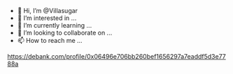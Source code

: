 - 👋 Hi, I’m @Villasugar
- 👀 I’m interested in ...
- 🌱 I’m currently learning ...
- 💞️ I’m looking to collaborate on ...
- 📫 How to reach me ...

<!---
Villasugar/Villasugar is a ✨ special ✨ repository because its `README.md` (this file) appears on your GitHub profile.
You can click the Preview link to take a look at your changes.
--->

https://debank.com/profile/0x06496e706bb260bef1656297a7eaddf5d3e7788a
